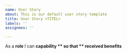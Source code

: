 ```yaml
---
name: User Story
about: This is our default user story template
title: User Story <TITEL>
labels: ''
assignees: ''

---
```


As a **role** I can **capability ** so that ** received benefits**
